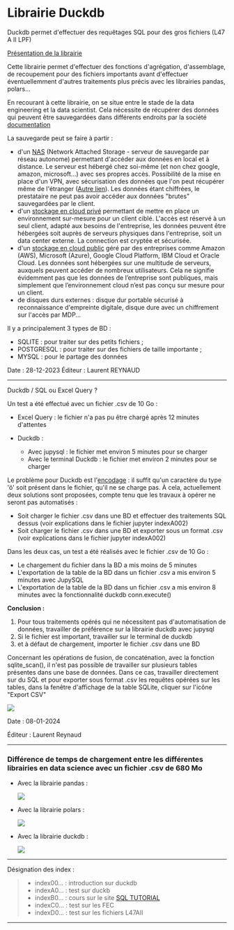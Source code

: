 # Librairie Duckdb

Duckdb permet d'effectuer des requêtages SQL pour des gros fichiers (L47 A II LPF)

[Présentation de la librairie](https://www.datacamp.com/blog/an-introduction-to-duckdb-what-is-it-and-why-should-you-use-it#rdl)

Cette librairie permet d'effectuer des fonctions d'agrégation, d'assemblage, de recoupement pour des fichiers importants avant d'effectuer éventuellemment d'autres traitements plus précis avec les librairies pandas, polars...

En recourant à cette librairie, on se situe entre le stade de la data engineering et la data scientist.
Cela nécessite de récupérer des données qui peuvent être sauvegardées dans différents endroits par la société [documentation](https://www.dynamips.com/sauvegarde-de-donnees-quel-type-de-stockage-choisir-pour-votre-entreprise/)

La sauvegarde peut se faire à partir :

- d'un [NAS](https://www.youtube.com/watch?v=9G5HlnSkUus) (Network Attached Storage - serveur de sauvegarde par réseau autonome) permettant d'accéder aux données en local et à distance. Le serveur est hébergé chez soi-même (et non chez google, amazon, microsoft...) avec ses propres accès. Possibilité de la mise en place d'un VPN, avec sécurisation des données que l'on peut récupérer même de l'étranger ([Autre lien](https://www.macway.com/guide/20058/serveur-nas-cest-quoi#:~:text=Le%20NAS%2C%20ou%20Network%20Attached,vos%20fichiers%20depuis%20plusieurs%20appareils.)). Les données étant chiffrées, le prestataire ne peut pas avoir accéder aux données "brutes" sauvegardées par le client.
- d'un [stockage en cloud privé](https://www.ipe.fr/stockage-des-donnees-quest-ce-que-le-cloud-prive/) permettant de mettre en place un environnement sur-mesure pour un client ciblé. L'accès est réservé à un seul client, adapté aux besoins de l'entreprise, les données peuvent être hébergées soit auprès de serveurs physiques dans l'entreprise, soit un data center externe. La connection est cryptée et sécurisée.
- d'un [stockage en cloud public](https://www.ipe.fr/stockage-des-donnees-quest-ce-que-le-cloud-prive/) géré par des entreprises comme Amazon (AWS), Microsoft (Azure), Google Cloud Platform, IBM Cloud et Oracle Cloud. Les données sont hébergées sur une multitude de serveurs, auxquels peuvent accéder de nombreux utilisateurs. Cela ne signifie évidemment pas que les données de l’entreprise sont publiques, mais simplement que l’environnement cloud n’est pas conçu sur mesure pour un client.
- de disques durs externes : disque dur portable sécurisé à reconnaissance d'empreinte digitale, disque dure avec un chiffrement sur l'accès par MDP...

Il y a principalement 3 types de BD :

- SQLITE : pour traiter sur des petits fichiers ;
- POSTGRESQL : pour traiter sur des fichiers de taille importante ;
- MYSQL : pour le partage des données

Date : 28-12-2023
Éditeur : Laurent REYNAUD

---

Duckdb / SQL ou Excel Query ?

Un test a été effectué avec un fichier .csv de 10 Go :

- Excel Query : le fichier n'a pas pu être chargé après 12 minutes d'attentes
- Duckdb :

  - Avec jupysql : le fichier met environ 5 minutes pour se charger
  - Avec le terminal Duckdb : le fichier met environ 2 minutes pour se charger

Le problème pour Duckdb est l'[encodage](https://duckdb.org/docs/data/csv/overview.html) : il suffit qu'un caractère du type 'ö' soit présent dans le fichier, qu'il ne se charge pas. À cela, actuellement deux solutions sont proposées, compte tenu que les travaux à opérer ne seront pas automatisés :

- Soit charger le fichier .csv dans une BD et effectuer des traitements SQL dessus (voir explications dans le fichier jupyter indexA002)
- Soit charger le fichier .csv dans une BD et exporter sous un format .csv (voir explications dans le fichier jupyter indexA002)

Dans les deux cas, un test a été réalisés avec le fichier .csv de 10 Go :

- Le chargement du fichier dans la BD a mis moins de 5 minutes
- L'exportation de la table de la BD dans un fichier .csv a mis environ 5 minutes avec JupySQL
- L'exportation de la table de la BD dans un fichier .csv a mis environ 8 minutes avec la fonctionnalité duckdb conn.execute()

**Conclusion :**

1. Pour tous traitements opérés qui ne nécessitent pas d'automatisation de données, travailler de préférence sur la librairie duckdb avec jupysql
2. Si le fichier est important, travailler sur le terminal de duckdb
3. et à défaut de chargement, importer le fichier .csv dans une BD

Concernant les opérations de fusion, de concaténation, avec la fonction sqlite_scan(), il n'est pas possible de travailler sur plusieurs tables présentes dans une base de données. Dans ce cas, travailler directement sur du SQL et pour exporter sous format .csv les requêtes opérées sur les tables, dans la fenêtre d'affichage de la table SQLite, cliquer sur l'icône "Export CSV"

![](assets/20240122_100412_image.png)

Date : 08-01-2024

Éditeur : Laurent Reynaud

---

### Différence de temps de chargement entre les différentes librairies en data science avec un fichier .csv de 680 Mo

- Avec la librairie pandas :

  ![](assets/pandas.png)

- Avec la librairie polars :

  ![](assets/polars.png)

- Avec la librairie duckdb :

  ![](assets/duckdb.png)

---

Désignation des index :

> - index00... : introduction sur duckdb
> - indexA0... : test sur duckb
> - indexB0... : cours sur le site [SQL TUTORIAL](https://www.w3schools.com/sql/default.asp)
> - indexC0... : test sur les FEC
> - indexD0... : test sur les fichiers L47AII

---
